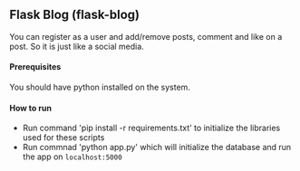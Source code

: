 ## Flask Blog (flask-blog)
You can register as a user and add/remove posts, comment and like on a post. So it is just like a social media.

#### Prerequisites
You should have python installed on the system.

#### How to run
* Run command 'pip install -r requirements.txt' to initialize the libraries used for these scripts
* Run commnad 'python app.py' which will initialize the database and run the app on ``` localhost:5000 ```
